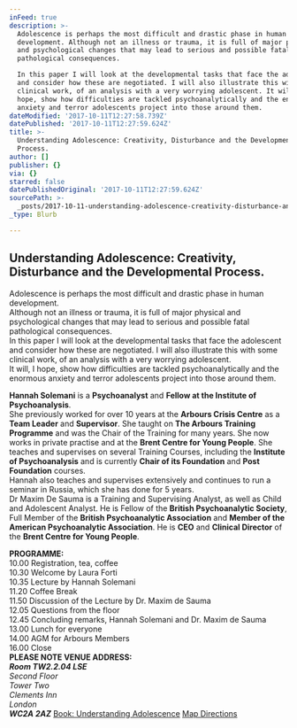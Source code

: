```yaml
---
inFeed: true
description: >-
  Adolescence is perhaps the most difficult and drastic phase in human
  development. Although not an illness or trauma, it is full of major physical
  and psychological changes that may lead to serious and possible fatal
  pathological consequences. 

  In this paper I will look at the developmental tasks that face the adolescent
  and consider how these are negotiated. I will also illustrate this with some
  clinical work, of an analysis with a very worrying adolescent. It will, I
  hope, show how difficulties are tackled psychoanalytically and the enormous
  anxiety and terror adolescents project into those around them.
dateModified: '2017-10-11T12:27:58.739Z'
datePublished: '2017-10-11T12:27:59.624Z'
title: >-
  Understanding Adolescence: Creativity, Disturbance and the Developmental
  Process.
author: []
publisher: {}
via: {}
starred: false
datePublishedOriginal: '2017-10-11T12:27:59.624Z'
sourcePath: >-
  _posts/2017-10-11-understanding-adolescence-creativity-disturbance-and-the-d.md
_type: Blurb

---
```

## Understanding Adolescence: Creativity, Disturbance and the Developmental Process.

Adolescence is perhaps the most difficult and drastic phase in human development.  
Although not an illness or trauma, it is full of major physical and psychological changes that may lead to serious and possible fatal pathological consequences.  
In this paper I will look at the developmental tasks that face the adolescent and consider how these are negotiated. I will also illustrate this with some clinical work, of an analysis with a very worrying adolescent.  
It will, I hope, show how difficulties are tackled psychoanalytically and the enormous anxiety and terror adolescents project into those around them.

**Hannah Solemani** is a **Psychoanalyst** and **Fellow at the Institute of Psychoanalysis**.  
She previously worked for over 10 years at the **Arbours Crisis Centre** as a **Team Leader** and **Supervisor**. She taught on **The Arbours Training Programme** and was the Chair of the Training for many years. She now works in private practise and at the **Brent Centre for Young People**. She teaches and supervises on several Training Courses, including the **Institute of Psychoanalysis** and is currently **Chair of its Foundation** and **Post Foundation** courses.  
Hannah also teaches and supervises extensively and continues to run a seminar in Russia, which she has done for 5 years.  
Dr Maxim De Sauma is a Training and Supervising Analyst, as well as Child and Adolescent Analyst. He is Fellow of the **British Psychoanalytic Society**, Full Member of the **British Psychoanalytic Association** and **Member of the American Psychoanalytic Association**. He is **CEO** and **Clinical Director** of the **Brent Centre for Young People**. 

**PROGRAMME:**  
10.00 Registration, tea, coffee  
10.30 Welcome by Laura Forti  
10.35 Lecture by Hannah Solemani  
11.20 Coffee Break  
11.50 Discussion of the Lecture by Dr. Maxim de Sauma  
12.05 Questions from the floor  
12.45 Concluding remarks, Hannah Solemani and Dr. Maxim de Sauma  
13.00 Lunch for everyone  
14.00 AGM for Arbours Members  
16.00 Close  
**PLEASE NOTE VENUE ADDRESS:**  
_**Room TW2.2.04 LSE**_  
_Second Floor  
Tower Two  
Clements Inn  
London_  
_**WC2A 2AZ**_
[Book: Understanding Adolescence][0]
[Map Directions ][1]

[0]: https://www.eventbrite.co.uk/e/understanding-adolescence-creativity-disturbance-and-the-developmental-process-tickets-36639209863
[1]: http://www.lse.ac.uk/lse-information/campus-map